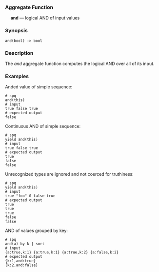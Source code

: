 ### Aggregate Function

&emsp; **and** &mdash; logical AND of input values

### Synopsis
```
and(bool) -> bool
```

### Description

The _and_ aggregate function computes the logical AND over all of its input.

### Examples

Anded value of simple sequence:
```mdtest-spq
# spq
and(this)
# input
true false true
# expected output
false
```

Continuous AND of simple sequence:
```mdtest-spq
# spq
yield and(this)
# input
true false true
# expected output
true
false
false
```

Unrecognized types are ignored and not coerced for truthiness:
```mdtest-spq
# spq
yield and(this)
# input
true "foo" 0 false true
# expected output
true
true
true
false
false
```

AND of values grouped by key:
```mdtest-spq
# spq
and(a) by k | sort
# input
{a:true,k:1} {a:true,k:1} {a:true,k:2} {a:false,k:2}
# expected output
{k:1,and:true}
{k:2,and:false}
```
